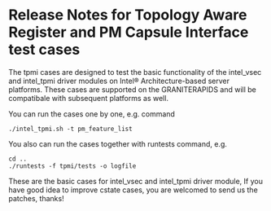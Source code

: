 # Release Notes for Topology Aware Register and PM Capsule Interface test cases

The tpmi cases are designed to test the basic functionality of the intel_vsec 
and intel_tpmi driver modules on Intel® Architecture-based server platforms.
These cases are supported on the GRANITERAPIDS and will be compatibale with
subsequent platforms as well.


You can run the cases one by one, e.g. command

```
./intel_tpmi.sh -t pm_feature_list
```
You also can run the cases together with runtests command, e.g.

```
cd ..
./runtests -f tpmi/tests -o logfile
```

These are the basic cases for intel_vsec and intel_tpmi driver module, 
If you have good idea to improve cstate cases, you are welcomed to 
send us the patches, thanks!
